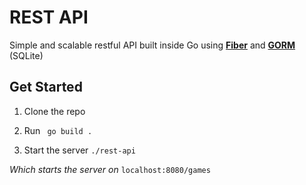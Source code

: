 # REST API

Simple and scalable restful API built inside Go using [**Fiber**](gofiber.io) and [**GORM**](gorm.io) (SQLite)

## Get Started

1. Clone the repo

2. Run ``` go build .```

3. Start the server ``` ./rest-api ```

*Which starts the server on* `localhost:8080/games`

